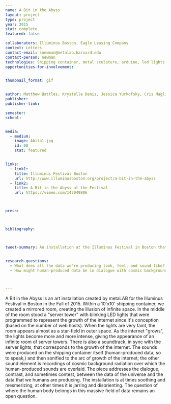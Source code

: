 ```yaml
---
name: A Bit in the Abyss
layout: project
type: project 
year: 2015
stat: complete
featured: false

collaborators: Illuminus Boston, Eagle Leasing Company
context: Letters
contact-email: snewman@metalab.harvard.edu
contact-person: newman
technologies: Shipping container, metal sculpture, arduino, led lights, sound recordings, internet growth data, cosmic background radiation (sounds) 
opportunities-for-involvement: 


thumbnail_format: gif


author: Matthew Battles, Krystelle Denis, Jessica Yurkofsky, Cris Magliozzi, Marshall Lambert, Sarah Newman 
publisher: 
publisher-link: 

semester: 
school: 


media:
  - medium:
    image: Abita1.jpg
    id: 00
    stat: featured


links:
  - link1: 
    title: Illuminus Festival Boston
    url: http://www.illuminusboston.org/project/a-bit-in-the-abyss
  - link2: 
    title: A Bit in the Abyss at the Festival
    url: https://vimeo.com/142049806



press:



bibliography:



tweet-summary: An installation at the Illuminus Festival in Boston that created an infinite server room within a shipping container; viewers could hear the expanding data of the growing internet overlaid on sounds produced by the cosmos. 


research-questions:
  - What does all the data we're producing look, feel, and sound like?
  - How might human-produced data be in dialogue with cosmic background radiation? Where does the human belong in this space?



---
```



A Bit in the Abyss is an art installation created by metaLAB for the Illuminus Festival in Boston in the Fall of 2015. Within a 10'x10' shipping container, we created a mirrored room, creating the illusion of infinite space. In the middle of the room stood a "server tower" with blinking LED lights that were programmed to represent the growth of the internet since it's conception (based on the number of web hosts). When the lights are very faint, the room appears almost as a star-field in outer space. As the internet "grows", the lights become more and more intense, giving the appearance of an infinite room of server towers. There is also a soundtrack, in sync with the server lights, that corresponds to the growth of the internet. The sounds were produced on the shipping container itself (human-produced data, so to speak,) and then sonified to the arc of growth of the internet; the other sound element is recordings of cosmic background radiation over which the human-produced sounds are overlaid. The piece addresses the dialogue, contrast, and sometimes contest, between the data of the universe and the data that we humans are producing. The installation is at times soothing and mesmerizing, at other times it is jarring and disorienting. The question of where the human body belongs in this massive field of data remains an open question. 




